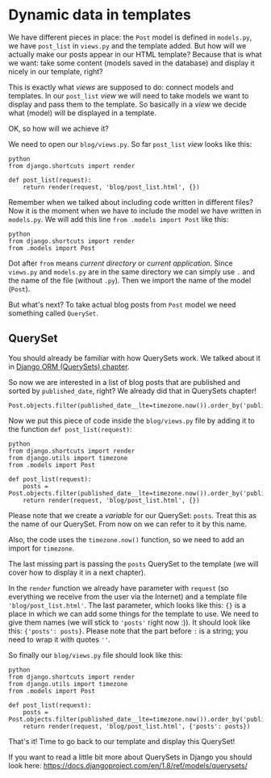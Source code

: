 # Dynamic data in templates

We have different pieces in place: the `Post` model is defined in `models.py`, we have `post_list` in `views.py` and the template added. But how will we actually make our posts appear in our HTML template? Because that is what we want: take some content (models saved in the database) and display it nicely in our template, right?

This is exactly what *views* are supposed to do: connect models and templates. In our `post_list` *view* we will need to take models we want to display and pass them to the template. So basically in a *view* we decide what (model) will be displayed in a template.

OK, so how will we achieve it?

We need to open our `blog/views.py`. So far `post_list` *view* looks like this:

    python
    from django.shortcuts import render
    
    def post_list(request):
        return render(request, 'blog/post_list.html', {})
    

Remember when we talked about including code written in different files? Now it is the moment when we have to include the model we have written in `models.py`. We will add this line `from .models import Post` like this:

    python
    from django.shortcuts import render
    from .models import Post
    

Dot after `from` means *current directory* or *current application*. Since `views.py` and `models.py` are in the same directory we can simply use `.` and the name of the file (without `.py`). Then we import the name of the model (`Post`).

But what's next? To take actual blog posts from `Post` model we need something called `QuerySet`.

## QuerySet

You should already be familiar with how QuerySets work. We talked about it in [Django ORM (QuerySets) chapter][1].

 [1]: ../django_orm/README.md

So now we are interested in a list of blog posts that are published and sorted by `published_date`, right? We already did that in QuerySets chapter!

    Post.objects.filter(published_date__lte=timezone.now()).order_by('published_date')
    

Now we put this piece of code inside the `blog/views.py` file by adding it to the function `def post_list(request)`:

    python
    from django.shortcuts import render
    from django.utils import timezone
    from .models import Post
    
    def post_list(request):
        posts = Post.objects.filter(published_date__lte=timezone.now()).order_by('published_date')
        return render(request, 'blog/post_list.html', {})
    

Please note that we create a *variable* for our QuerySet: `posts`. Treat this as the name of our QuerySet. From now on we can refer to it by this name.

Also, the code uses the `timezone.now()` function, so we need to add an import for `timezone`.

The last missing part is passing the `posts` QuerySet to the template (we will cover how to display it in a next chapter).

In the `render` function we already have parameter with `request` (so everything we receive from the user via the Internet) and a template file `'blog/post_list.html'`. The last parameter, which looks like this: `{}` is a place in which we can add some things for the template to use. We need to give them names (we will stick to `'posts'` right now :)). It should look like this: `{'posts': posts}`. Please note that the part before `:` is a string; you need to wrap it with quotes `''`.

So finally our `blog/views.py` file should look like this:

    python
    from django.shortcuts import render
    from django.utils import timezone
    from .models import Post
    
    def post_list(request):
        posts = Post.objects.filter(published_date__lte=timezone.now()).order_by('published_date')
        return render(request, 'blog/post_list.html', {'posts': posts})
    

That's it! Time to go back to our template and display this QuerySet!

If you want to read a little bit more about QuerySets in Django you should look here: https://docs.djangoproject.com/en/1.8/ref/models/querysets/